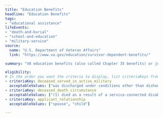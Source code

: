 ```yaml
---
title: "Education Benefits"
headline: "Education Benefits"
tags: 
- "educational assistance"
lifeEvents: 
- "death-and-burial"
- "school-and-education"
- "military-service"
source:
  name: "U.S. Department of Veteran Affairs"
  link: "https://www.va.gov/education/survivor-dependent-benefits/"

summary: "VA education benefits (also called Chapter 35 benefits) or job training through a GI Bill program may be available."

eligibility:
# In the order you want the criteria to display, list criteriaKeys from the csv here, each followed by a comma-separated list of which values indicate eligibility for that criteria. Wrap individual values in quotes if they have inner commas.
- criteriaKey: deceased_served_in_active_military
  acceptableValues: ["was discharged under conditions other than dishonorable", "died while on active duty"]
- criteriaKey: deceased_death_circumstance
  acceptableValues: ["(1) died as a result of a service-connected disability", "(2) died while receiving or traveling to receive VA care", "(3) died while eligible, pending to receive or receiving VA compensation / pension"]
- criteriaKey: applicant_relationship
  acceptableValues: ["spouse", "child"]

---
```

